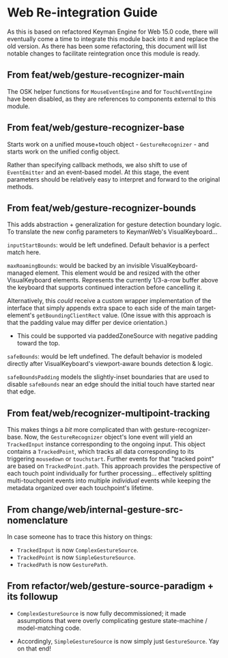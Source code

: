 # Web Re-integration Guide

As this is based on refactored Keyman Engine for Web 15.0 code, there will eventually come a time to
integrate this module back into it and replace the old version.  As there has been some refactoring,
this document will list notable changes to facilitate reintegration once this module is ready.

## From feat/web/gesture-recognizer-main

The OSK helper functions for `MouseEventEngine` and for `TouchEventEngine` have been disabled, as they
are references to components external to this module.

## From feat/web/gesture-recognizer-base

Starts work on a unified mouse+touch object - `GestureRecognizer` - and starts work on the unified
config object.

Rather than specifying callback methods, we also shift to use of `EventEmitter` and an event-based model.
At this stage, the event parameters should be relatively easy to interpret and forward to the original methods.

## From feat/web/gesture-recognizer-bounds

This adds abstraction + generalization for gesture detection boundary logic.  To translate the new config
parameters to KeymanWeb's VisualKeyboard...

`inputStartBounds`: would be left undefined.  Default behavior is a perfect match here.

`maxRoamingBounds`: would be backed by an invisible VisualKeyboard-managed element.  This element would be
and resized with the other VisualKeyboard elements.  Represents the currently 1/3-a-row buffer above the
keyboard that supports continued interaction before cancelling it.

Alternatively, this _could_ receive a custom wrapper implementation of the interface that simply appends
extra space to each side of the main target-element's `getBoundingClientRect` value.  (One issue with this
approach is that the padding value may differ per device orientation.)
- This could be supported via paddedZoneSource with negative padding toward the top.

`safeBounds`: would be left undefined.  The default behavior is modeled directly after VisualKeyboard's
viewport-aware bounds detection & logic.

`safeBoundsPadding` models the slightly-inset boundaries that are used to disable `safeBounds` near an edge
should the initial touch have started near that edge.

## From feat/web/recognizer-multipoint-tracking

This makes things a _bit_ more complicated than with gesture-recognizer-base.  Now, the `GestureRecognizer`
object's lone event will yield an `TrackedInput` instance corresponding to the ongoing input.  This object
contains a `TrackedPoint`, which tracks all data corresponding to its triggering `mousedown` or `touchstart`.
Further events for that "tracked point" are based on `TrackedPoint.path`.  This approach provides the
perspective of each touch point individually for further processing... effectively splitting multi-touchpoint
events into multiple _individual_ events while keeping the metadata organized over each touchpoint's lifetime.

## From change/web/internal-gesture-src-nomenclature

In case someone has to trace this history on things:

- `TrackedInput` is now `ComplexGestureSource`.
- `TrackedPoint` is now `SimpleGestureSource`.
- `TrackedPath`  is now `GesturePath`.

## From refactor/web/gesture-source-paradigm + its followup

- `ComplexGestureSource` is now fully decommissioned; it made assumptions that were overly complicating
gesture state-machine / model-matching code.

- Accordingly, `SimpleGestureSource` is now simply just `GestureSource`.  Yay on that end!
